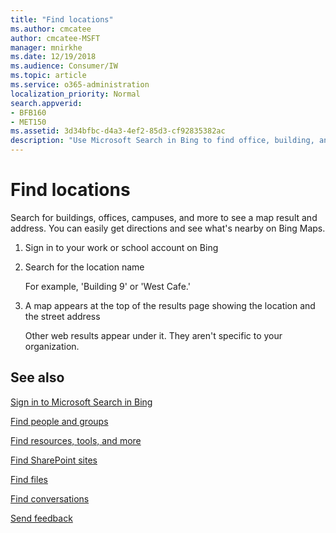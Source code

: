 ```yaml
---
title: "Find locations"
ms.author: cmcatee
author: cmcatee-MSFT
manager: mnirkhe
ms.date: 12/19/2018
ms.audience: Consumer/IW
ms.topic: article
ms.service: o365-administration
localization_priority: Normal
search.appverid:
- BFB160
- MET150
ms.assetid: 3d34bfbc-d4a3-4ef2-85d3-cf92835382ac
description: "Use Microsoft Search in Bing to find office, building, and other workspace locations, get directions, and more"
---
```


# Find locations

Search for buildings, offices, campuses, and more to see a map result and address. You can easily get directions and see what's nearby on Bing Maps.
  
1. Sign in to your work or school account on Bing
    
2. Search for the location name
    
    For example, 'Building 9' or 'West Cafe.'
    
3. A map appears at the top of the results page showing the location and the street address
    
    Other web results appear under it. They aren't specific to your organization.
    
## See also

[Sign in to Microsoft Search in Bing](sign-in.md)
  
[Find people and groups](find-people-and-groups.md)
  
[Find resources, tools, and more](find-resources-tools-and-more.md)
  
[Find SharePoint sites](find-sharepoint-sites.md)
  
[Find files](find-files.md)
  
[Find conversations](find-conversations.md)
  
[Send feedback](send-feedback.md)
  


